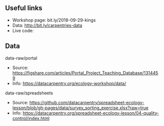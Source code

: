 ## Useful links

* Workshop page: bit.ly/2018-09-29-kings
* Data: http://bit.ly/carpentries-data
* Live code: 

## Data

data-raw/portal

* Source: https://figshare.com/articles/Portal_Project_Teaching_Database/1314459
* Info: https://datacarpentry.org/ecology-workshop/data/

data-raw/spreadsheets

* Source: https://github.com/datacarpentry/spreadsheet-ecology-lesson/blob/gh-pages/data/survey_sorting_exercise.xlsx?raw=true
* Info: https://datacarpentry.org/spreadsheet-ecology-lesson/04-quality-control/index.html
